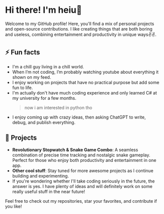 # Hi there! I'm heiu👋

Welcome to my GitHub profile! Here, you'll find a mix of personal projects and open-source contributions. I like creating things that are both boring and useless, combining entertainment and productivity in unique ways✌️✌️.

## ⚡ Fun facts
- I'm a chill guy living in a chill world.
- When I’m not coding, I’m probably watching youtube about everything it shown on my feed.
- I enjoy working on projects that have no practical purpose but add some fun to life.
- I'm actually don't have much coding experience and only learned C# at my university for a few months.
  > now i am interested in python tho
- I enjoy coming up with crazy ideas, then asking ChatGPT to write, debug, and publish everything.

## 🔧 Projects

- **Revolutionary Stopwatch & Snake Game Combo**: A seamless combination of precise time tracking and nostalgic snake gameplay. Perfect for those who enjoy both productivity and entertainment in one app.
- **Other cool stuff**: Stay tuned for more awesome projects as I continue building and experimenting.
- If you're wondering whether I'll take coding seriously in the future, the answer is yes. I have plenty of ideas and will definitely work on some really useful stuff in the near future!

Feel free to check out my repositories, star your favorites, and contribute if you like!
